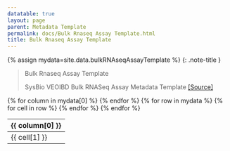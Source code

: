 ```yaml
---
datatable: true
layout: page
parent: Metadata Template
permalink: docs/Bulk Rnaseq Assay Template.html
title: Bulk Rnaseq Assay Template
---
```


{% assign mydata=site.data.bulkRNAseqAssayTemplate %} 
{: .note-title } 
>Bulk Rnaseq Assay Template
>
>SysBio VEOIBD Bulk RNASeq Assay Metadata Template [[Source]](nan)
<table id="myTable" class="display" style="width:100%">
    <thead>
    {% for column in mydata[0] %}
        <th>{{ column[0] }}</th>
    {% endfor %}
    </thead>
    <tbody>
    {% for row in mydata %}
        <tr>
        {% for cell in row %}
            <td>{{ cell[1] }}</td>
        {% endfor %}
        </tr>
    {% endfor %}
    </tbody>
</table>

<script type="text/javascript">
  var pages = ['diseaseActivityLocation', 'genomicSex', 'siblingType', 'sex', 'ethnicity', 'diseaseActivityBehavior', 'participantRole', 'GIPhenotype', 'birthCountry', 'upperDiseaseType', 'race', 'site', 'analysisType', 'biopsyInflammationStatus', 'biopsyLocation', 'sampleTissueType', 'sampleType', 'preservationMethod', 'sampleKey', 'diagnosisCategory', 'dataSubtype', 'dataType', 'specimenIDSource', 'volumeUnit', 'assay', 'sampleStatus', 'platform', 'runType', 'libraryPreparationMethod', 'libraryPrep', 'referenceSet', 'isStranded', 'cellViability', 'nucleicAcidSource', 'readStrandOrigin', 'libraryType', 'resourceType', 'fundingSource', 'fileFormat', 'shippingVendor', 'metadataType']
  $('#myTable').DataTable({
    responsive: {
        details: {
            display: $.fn.dataTable.Responsive.display.modal( {
                header: function ( row ) {
                    var data = row.data();
                    return 'Details for '+data[0]+' ';
                }
            } ),
            renderer: $.fn.dataTable.Responsive.renderer.tableAll({
                tableClass: "table"
            })
        }
    },
   "deferRender": true,
   "columnDefs": [
      { 
         targets: 0,
         render : function(data, type, row, meta){
            if(type === 'display' & $.inArray( data, pages) != -1){
               return $('<a>')
                  .attr('href',row[7]+'/'+data)
                  .text(data)
                  .wrap('<div></div>')
                  .parent()
                  .html();} 
             else {
               return data;
            }
         }
      },
      {
        targets: [6,7],
          render : function(data, type, row, meta){
         if(type === 'display' & data != 'Sage Bionetworks'){
            return $('<a>')
               .attr('href', data)
               .text(data)
               .wrap('<div></div>')
               .parent()
               .html();} 
         if(type === 'display' & data == 'Sage Bionetworks'){
             return $('<a>')
                .attr('href', 'https://sagebionetworks.org/')
                .text(data)
                .wrap('<div></div>')
                .parent()
                .html();
         
         } else {
            return data;
         }
      }
   }
   ]
});
</script>